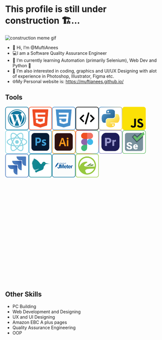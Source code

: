 # This profile is still under construction 🏗...<br>

<img src='images/construction.gif' alt='construction meme gif'>

- 👋 Hi, I’m @MuftiAnees
- 💻I am a Software Quality Assurance Engineer
- 🌱 I’m currently learning Automation (primarily Selenium), Web Dev and Python 🐍
- 👀 I’m also interested in coding, graphics and UI/UX Designing with alot of experience in Photoshop, Illustrator, Figma etc.
- 🌐My Personal website is: https://muftianees.github.io/

## Tools
<img align='left' style='padding-right=10px;' src='images\wordpress.png' width=15% alt='Wordpress Logo'/>
<img align='left' style='padding-right=10px;' src='images\html.png' height=15% width=15% alt='HTML Logo'/>
<img align='left' style='padding-right=10px;' src='images\css.png' width=15% alt='CSS Logo'/>
<img align='left' style='padding-right=10px;' src='images\code.png' width=15% alt='Development Logo'/>
<img align='left' style='padding-right=10px;' src='images\python.png' width=15% alt='Python Logo'/>
<img align='left' style='padding-right=10px;' src='images\js.png' width=15% alt='JavaScript Logo'/>
<img align='left' style='padding-right=10px;' src='images\react.png' width=15% alt='React JS Logo'/>
<img align='left' style='padding-right=10px;' src='images\photoshop.png' width=15% alt='Photoshop Logo'/>
<img align='left' style='padding-right=10px;' src='images\illustrator.png' width=15% height=15% alt='Illustrator Logo'/>
<img align='left' style='padding-right=10px;' src='images\figma.png' width=15% height=15% alt='Figma Logo'/>
<img align='left' style='padding-right=10px;' src='images\premiere.png' width=15% alt='PremierPro Logo'/>
<img align='left' style='padding-right=10px;' src='images\Selenium.png' width=15% alt='Selenium Logo'/>
<img align='left' style='padding-right=10px;' src='images\jira.png' width=15% alt='JIRA Logo'/>
<img align='left' style='padding-right=10px;' src='images\latex.png' width=15% alt='Latex Logo'/>
<img align='left' style='padding-right=10px;' src='images\jmeter.png' width=15% alt='J Meter Logo'/>
<img align='left' style='padding-right=10px;' src='images\joget.png' width=15% alt='Joget Logo'/>

<br/>
<br/>
<br/>
<br/>
<br/>
<br/>
<br/>
<br/>
<br/>
<br/>
<br/>
<br/>
<br/>
<br/>
<br/>
<br/>
<br/>
<br/>
<br/>
<br/>
<br/>
<br/>
<br/>
<br/>
<br/>
<br/>
<br/>
<br/>
<br/>
<br/>
<br/>
<br/>
<br/>

## Other Skills
- PC Building 
- Web Development and Designing
- UX and UI Designing
- Amazon EBC A plus pages
- Quality Assurance Engineering
- OOP
</div>
